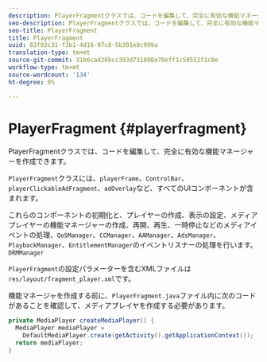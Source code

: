 ```yaml
---
description: PlayerFragmentクラスでは、コードを編集して、完全に有効な機能マネージャーを作成できます。
seo-description: PlayerFragmentクラスでは、コードを編集して、完全に有効な機能マネージャーを作成できます。
seo-title: PlayerFragment
title: PlayerFragment
uuid: 83f02c31-f3b1-4d16-97c8-5b391e8c999a
translation-type: tm+mt
source-git-commit: 31b6cad26bcc393d731080a70eff1c59551f1c8e
workflow-type: tm+mt
source-wordcount: '134'
ht-degree: 0%

---
```



# PlayerFragment {#playerfragment}

PlayerFragmentクラスでは、コードを編集して、完全に有効な機能マネージャーを作成できます。

`PlayerFragment`クラスには、`playerFrame`、`ControlBar`、`playerClickableAdFragment`、`adOverlay`など、すべてのUIコンポーネントが含まれます。

これらのコンポーネントの初期化と、プレイヤーの作成、表示の設定、メディアプレイヤーの機能マネージャーの作成、再開、再生、一時停止などのメディアイベントの処理、`QoSManager`、`CCManager`、`AAManager`、`AdsManager`、`PlaybackManager`、`EntitlementManager`のイベントリスナーの処理を行います。`DRMManager`

`PlayerFragment`の設定パラメーターを含むXMLファイルは`res/layout/fragment_player.xml`です。

機能マネージャを作成する前に、`PlayerFragment.java`ファイル内に次のコードがあることを確認して、メディアプレイヤを作成する必要があります。

```java
private MediaPlayer createMediaPlayer() { 
  MediaPlayer mediaPlayer =  
    DefaultMediaPlayer.create(getActivity().getApplicationContext()); 
  return mediaPlayer; 
}
```
